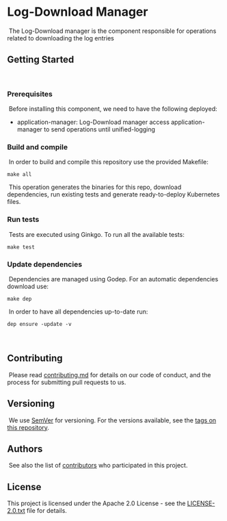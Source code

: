 # Log-Download Manager
​
The Log-Download manager is the component responsible for operations related to downloading the log entries  

## Getting Started

​
### Prerequisites
​
Before installing this component, we need to have the following deployed:​

* application-manager: Log-Download manager access application-manager to send operations until unified-logging
​
### Build and compile
​
In order to build and compile this repository use the provided Makefile:
​
```
make all
```
​
This operation generates the binaries for this repo, download dependencies,
run existing tests and generate ready-to-deploy Kubernetes files.
​
### Run tests
​
Tests are executed using Ginkgo. To run all the available tests:
​
```
make test
```

### Update dependencies
​
Dependencies are managed using Godep. For an automatic dependencies download use:
​
```
make dep
```
​
In order to have all dependencies up-to-date run:
​
```
dep ensure -update -v
```

​
## Contributing
​
Please read [contributing.md](contributing.md) for details on our code of conduct, and the process for submitting pull requests to us.
​
​
## Versioning
​
We use [SemVer](http://semver.org/) for versioning. For the versions available, see the [tags on this repository](https://github.com/nalej/log-download-manager/tags). 
​
## Authors
​
See also the list of [contributors](https://github.com/nalej/log-download-manager/contributors) who participated in this project.
​
## License
This project is licensed under the Apache 2.0 License - see the [LICENSE-2.0.txt](LICENSE-2.0.txt) file for details.



